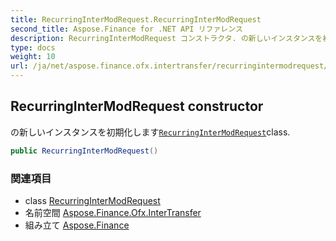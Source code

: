 ```yaml
---
title: RecurringInterModRequest.RecurringInterModRequest
second_title: Aspose.Finance for .NET API リファレンス
description: RecurringInterModRequest コンストラクタ. の新しいインスタンスを初期化しますRecurringInterModRequestclass.
type: docs
weight: 10
url: /ja/net/aspose.finance.ofx.intertransfer/recurringintermodrequest/recurringintermodrequest/
---
```

## RecurringInterModRequest constructor

の新しいインスタンスを初期化します[`RecurringInterModRequest`](../)class.

```csharp
public RecurringInterModRequest()
```

### 関連項目

* class [RecurringInterModRequest](../)
* 名前空間 [Aspose.Finance.Ofx.InterTransfer](../../recurringintermodrequest/)
* 組み立て [Aspose.Finance](../../../)



